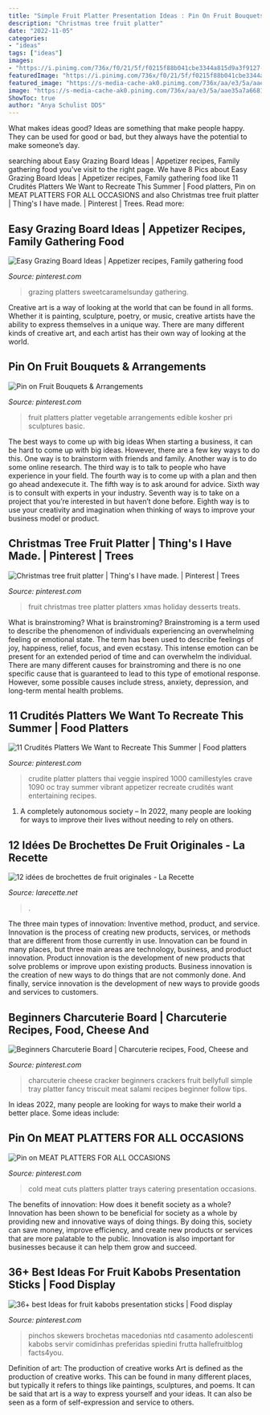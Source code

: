 ```yaml
---
title: "Simple Fruit Platter Presentation Ideas : Pin On Fruit Bouquets &amp; Arrangements"
description: "Christmas tree fruit platter"
date: "2022-11-05"
categories:
- "ideas"
tags: ["ideas"]
images:
- "https://i.pinimg.com/736x/f0/21/5f/f0215f88b041cbe3344a815d9a3f9127--meat-trays-cold-cuts.jpg"
featuredImage: "https://i.pinimg.com/736x/f0/21/5f/f0215f88b041cbe3344a815d9a3f9127--meat-trays-cold-cuts.jpg"
featured_image: "https://s-media-cache-ak0.pinimg.com/736x/aa/e3/5a/aae35a7a66816825fa8e09337ad07d08.jpg"
image: "https://s-media-cache-ak0.pinimg.com/736x/aa/e3/5a/aae35a7a66816825fa8e09337ad07d08.jpg"
ShowToc: true
author: "Anya Schulist DDS"
---
```



What makes ideas good?
Ideas are something that make people happy. They can be used for good or bad, but they always have the potential to make someone’s day.

	

		
searching about Easy Grazing Board Ideas | Appetizer recipes, Family gathering food you've visit to the right page. We have 8 Pics about Easy Grazing Board Ideas | Appetizer recipes, Family gathering food like 11 Crudités Platters We Want to Recreate This Summer | Food platters, Pin on MEAT PLATTERS FOR ALL OCCASIONS and also Christmas tree fruit platter | Thing&#039;s I have made. | Pinterest | Trees. Read more:
		
    
## Easy Grazing Board Ideas | Appetizer Recipes, Family Gathering Food

<img loading=lazy src="https://i.pinimg.com/736x/6c/2e/10/6c2e1021404194e6287670432d8b3fa7.jpg" onerror="this.onerror=null;this.src='https://tse3.mm.bing.net/th?id=OIP.HW90AB8zPvMlUcK3kpR96QHaO0&amp;pid=15.1';" alt="Easy Grazing Board Ideas | Appetizer recipes, Family gathering food">

_Source: pinterest.com_

>grazing platters sweetcaramelsunday gathering. 

	

Creative art is a way of looking at the world that can be found in all forms. Whether it is painting, sculpture, poetry, or music, creative artists have the ability to express themselves in a unique way. There are many different kinds of creative art, and each artist has their own way of looking at the world.

    
## Pin On Fruit Bouquets &amp; Arrangements

<img loading=lazy src="https://i.pinimg.com/736x/42/1f/9a/421f9a9c3fc96732afc71a2d82cb45c8--vegetable-platters-fruit-platters.jpg" onerror="this.onerror=null;this.src='https://tse3.mm.bing.net/th?id=OIP.INS3Fz-zKG1xUJcLSWeAGQHaJs&amp;pid=15.1';" alt="Pin on Fruit Bouquets &amp; Arrangements">

_Source: pinterest.com_

>fruit platters platter vegetable arrangements edible kosher pri sculptures basic. 

	

The best ways to come up with big ideas
When starting a business, it can be hard to come up with big ideas. However, there are a few key ways to do this. One way is to brainstorm with friends and family. Another way is to do some online research. The third way is to talk to people who have experience in your field. The fourth way is to come up with a plan and then go ahead andexecute it. The fifth way is to ask around for advice. Sixth way is to consult with experts in your industry. Seventh way is to take on a project that you’re interested in but haven’t done before. Eighth way is to use your creativity and imagination when thinking of ways to improve your business model or product.

    
## Christmas Tree Fruit Platter | Thing&#039;s I Have Made. | Pinterest | Trees

<img loading=lazy src="https://s-media-cache-ak0.pinimg.com/736x/aa/e3/5a/aae35a7a66816825fa8e09337ad07d08.jpg" onerror="this.onerror=null;this.src='https://tse3.mm.bing.net/th?id=OIP.-3V2ylnVKwJpQhaqP38iSADYEg&amp;pid=15.1';" alt="Christmas tree fruit platter | Thing&#039;s I have made. | Pinterest | Trees">

_Source: pinterest.com_

>fruit christmas tree platter platters xmas holiday desserts treats. 

	

What is brainstroming?
What is brainstroming? Brainstroming is a term used to describe the phenomenon of individuals experiencing an overwhelming feeling or emotional state. The term has been used to describe feelings of joy, happiness, relief, focus, and even ecstasy. This intense emotion can be present for an extended period of time and can overwhelm the individual. There are many different causes for brainstroming and there is no one specific cause that is guaranteed to lead to this type of emotional response. However, some possible causes include stress, anxiety, depression, and long-term mental health problems.

    
## 11 Crudités Platters We Want To Recreate This Summer | Food Platters

<img loading=lazy src="https://i.pinimg.com/736x/b4/e3/8a/b4e38a96877df73a984642aa97a9fcaf.jpg" onerror="this.onerror=null;this.src='https://tse4.mm.bing.net/th?id=OIP.YLqhtLo0bCkWhdPtLZt_MwHaJF&amp;pid=15.1';" alt="11 Crudités Platters We Want to Recreate This Summer | Food platters">

_Source: pinterest.com_

>crudite platter platters thai veggie inspired 1000 camillestyles crave 1090 oc tray summer vibrant appetizer recreate crudités want entertaining recipes. 

	

1. A completely autonomous society – In 2022, many people are looking for ways to improve their lives without needing to rely on others.

    
## 12 Idées De Brochettes De Fruit Originales - La Recette

<img loading=lazy src="http://larecette.net/wp-content/uploads/2015/03/11070737_10152803680807825_9160589441016240271_n.jpg" onerror="this.onerror=null;this.src='https://tse3.mm.bing.net/th?id=OIP.8ebVvk2LQVT_ag74HHXfTQHaLH&amp;pid=15.1';" alt="12 idées de brochettes de fruit originales - La Recette">

_Source: larecette.net_

>. 

	

The three main types of innovation: Inventive method, product, and service.
Innovation is the process of creating new products, services, or methods that are different from those currently in use. Innovation can be found in many places, but three main areas are technology, business, and product innovation. 
Product innovation is the development of new products that solve problems or improve upon existing products. Business innovation is the creation of new ways to do things that are not commonly done. And finally, service innovation is the development of new ways to provide goods and services to customers.

    
## Beginners Charcuterie Board | Charcuterie Recipes, Food, Cheese And

<img loading=lazy src="https://i.pinimg.com/736x/f6/03/94/f60394a263807e5be1fced3fb6417077.jpg" onerror="this.onerror=null;this.src='https://tse3.mm.bing.net/th?id=OIP.wD_g_LdooIL_7HOwKbs6mwHaLH&amp;pid=15.1';" alt="Beginners Charcuterie Board | Charcuterie recipes, Food, Cheese and">

_Source: pinterest.com_

>charcuterie cheese cracker beginners crackers fruit bellyfull simple tray platter fancy triscuit meat salami recipes beginner follow tips. 

	

In ideas 2022, many people are looking for ways to make their world a better place. Some ideas include:

    
## Pin On MEAT PLATTERS FOR ALL OCCASIONS

<img loading=lazy src="https://i.pinimg.com/736x/f0/21/5f/f0215f88b041cbe3344a815d9a3f9127--meat-trays-cold-cuts.jpg" onerror="this.onerror=null;this.src='https://tse4.mm.bing.net/th?id=OIP.HkBmE2rfZREpSWWIl1sQvwHaFj&amp;pid=15.1';" alt="Pin on MEAT PLATTERS FOR ALL OCCASIONS">

_Source: pinterest.com_

>cold meat cuts platters platter trays catering presentation occasions. 

	

The benefits of innovation: How does it benefit society as a whole?
Innovation has been shown to be beneficial for society as a whole by providing new and innovative ways of doing things. By doing this, society can save money, improve efficiency, and create new products or services that are more palatable to the public. Innovation is also important for businesses because it can help them grow and succeed.

    
## 36+ Best Ideas For Fruit Kabobs Presentation Sticks | Food Display

<img loading=lazy src="https://i.pinimg.com/736x/91/2a/ea/912aeaa2970721ca2bf52cf7d2f498bc.jpg" onerror="this.onerror=null;this.src='https://tse1.mm.bing.net/th?id=OIP.G4GYKptLa91Eu2cCcPvdoQAAAA&amp;pid=15.1';" alt="36+ best Ideas for fruit kabobs presentation sticks | Food display">

_Source: pinterest.com_

>pinchos skewers brochetas macedonias ntd casamento adolescenti kabobs servir comidinhas preferidas spiedini frutta hallefruitblog facts4you. 

	

Definition of art: The production of creative works
Art is defined as the production of creative works. This can be found in many different places, but typically it refers to things like paintings, sculptures, and poems. It can be said that art is a way to express yourself and your ideas. It can also be seen as a form of self-expression and service to others.

